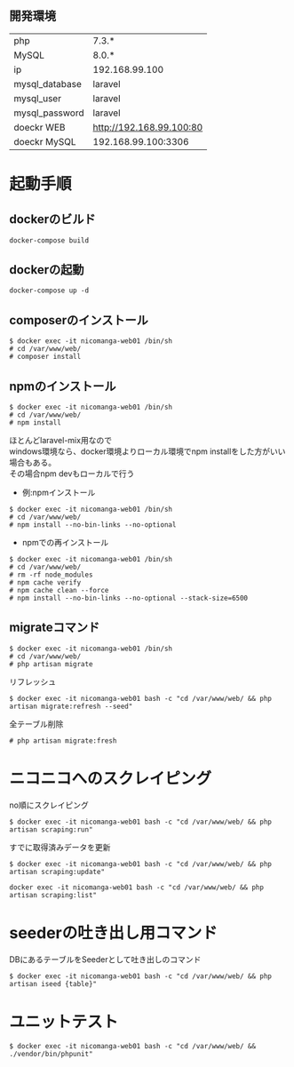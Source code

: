 

# 

## 開発環境

| | |
| --- | ---|
| php | 7.3.* |
| MySQL | 8.0.* |
| ip | 192.168.99.100 |
| mysql_database | laravel |
| mysql_user     | laravel |
| mysql_password | laravel |
| doeckr WEB     | http://192.168.99.100:80 |
| doeckr MySQL | 192.168.99.100:3306  |





# 起動手順
## dockerのビルド

```
docker-compose build
```

## dockerの起動
```
docker-compose up -d
```

## composerのインストール

```
$ docker exec -it nicomanga-web01 /bin/sh
# cd /var/www/web/
# composer install
```

## npmのインストール

```
$ docker exec -it nicomanga-web01 /bin/sh
# cd /var/www/web/
# npm install
```
ほとんどlaravel-mix用なので  
windows環境なら、docker環境よりローカル環境でnpm installをした方がいい場合もある。   
その場合npm devもローカルで行う



* 例:npmインストール
```
$ docker exec -it nicomanga-web01 /bin/sh
# cd /var/www/web/
# npm install --no-bin-links --no-optional
```

* npmでの再インストール
```
$ docker exec -it nicomanga-web01 /bin/sh
# cd /var/www/web/
# rm -rf node_modules
# npm cache verify
# npm cache clean --force
# npm install --no-bin-links --no-optional --stack-size=6500
```



## migrateコマンド

```
$ docker exec -it nicomanga-web01 /bin/sh
# cd /var/www/web/
# php artisan migrate
```

 リフレッシュ
```
$ docker exec -it nicomanga-web01 bash -c "cd /var/www/web/ && php artisan migrate:refresh --seed"
```



全テーブル削除
```
# php artisan migrate:fresh
```


# ニコニコへのスクレイピング 

no順にスクレイピング 
```
$ docker exec -it nicomanga-web01 bash -c "cd /var/www/web/ && php artisan scraping:run"
```

すでに取得済みデータを更新
```
$ docker exec -it nicomanga-web01 bash -c "cd /var/www/web/ && php artisan scraping:update"
```

```
docker exec -it nicomanga-web01 bash -c "cd /var/www/web/ && php artisan scraping:list"
```

# seederの吐き出し用コマンド
DBにあるテーブルをSeederとして吐き出しのコマンド
```
$ docker exec -it nicomanga-web01 bash -c "cd /var/www/web/ && php artisan iseed {table}"
```


# ユニットテスト
```
$ docker exec -it nicomanga-web01 bash -c "cd /var/www/web/ && ./vendor/bin/phpunit"
```
